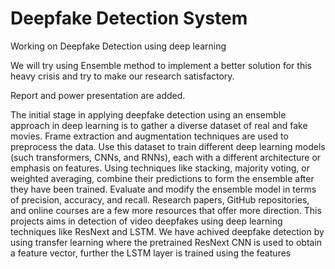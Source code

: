 # Deepfake Detection System
Working on Deepfake Detection using deep learning

We will try using Ensemble method to implement a better solution for this heavy crisis and try to make our research satisfactory.

Report and power presentation are added.

The initial stage in applying deepfake detection using an ensemble approach in deep learning is to gather a diverse dataset of real and fake movies. Frame extraction and augmentation techniques are used to preprocess the data. Use this dataset to train different deep learning models (such transformers, CNNs, and RNNs), each with a different architecture or emphasis on features. Using techniques like stacking, majority voting, or weighted averaging, combine their predictions to form the ensemble after they have been trained. Evaluate and modify the ensemble model in terms of precision, accuracy, and recall. Research papers, GitHub repositories, and online courses are a few more resources that offer more direction.
This projects aims in detection of video deepfakes using deep learning techniques like ResNext and LSTM. We have achived deepfake detection by using transfer learning where the pretrained ResNext CNN is used to obtain a feature vector, further the LSTM layer is trained using the features

